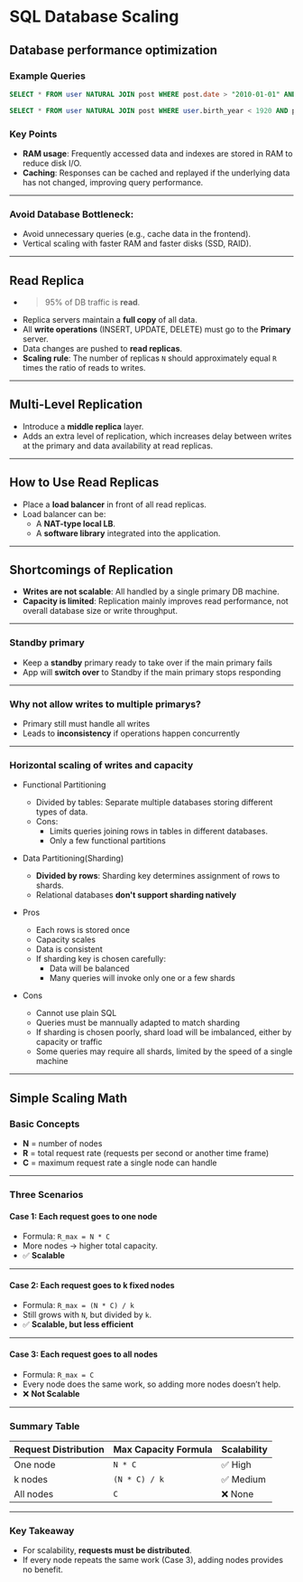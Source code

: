 # SQL Database Scaling

## Database performance optimization

### Example Queries

```sql
SELECT * FROM user NATURAL JOIN post WHERE post.date > "2010-01-01" AND user.birth_year < 1920;
```

```sql
SELECT * FROM user NATURAL JOIN post WHERE user.birth_year < 1920 AND post.date > "2010-01-01";
```

### Key Points

- **RAM usage**: Frequently accessed data and indexes are stored in RAM to reduce disk I/O.
- **Caching**: Responses can be cached and replayed if the underlying data has not changed, improving query performance.

---

### Avoid Database Bottleneck:
- Avoid unnecessary queries (e.g., cache data in the frontend).
- Vertical scaling with faster RAM and faster disks (SSD, RAID).

---

## Read Replica
- >95% of DB traffic is **read**.  
- Replica servers maintain a **full copy** of all data.  
- All **write operations** (INSERT, UPDATE, DELETE) must go to the **Primary** server.  
- Data changes are pushed to **read replicas**.  
- **Scaling rule**: The number of replicas `N` should approximately equal `R` times the ratio of reads to writes.  

---

## Multi-Level Replication
- Introduce a **middle replica** layer.  
- Adds an extra level of replication, which increases delay between writes at the primary and data availability at read replicas.  

---

## How to Use Read Replicas
- Place a **load balancer** in front of all read replicas.  
- Load balancer can be:  
  - A **NAT-type local LB**.  
  - A **software library** integrated into the application.  

---

## Shortcomings of Replication
- **Writes are not scalable**: All handled by a single primary DB machine.  
- **Capacity is limited**: Replication mainly improves read performance, not overall database size or write throughput.  

---

### Standby primary
- Keep a **standby** primary ready to take over if the main primary fails
- App will **switch over** to Standby if the main primary stops responding

---

### Why not allow writes to multiple primarys?
- Primary still must handle all writes
- Leads to **inconsistency** if operations happen concurrently

---

### Horizontal scaling of writes and capacity

- Functional Partitioning
  - Divided by tables: Separate multiple databases storing different types of data.
  - Cons:
    - Limits queries joining rows in tables in different databases.
    - Only a few functional partitions

- Data Partitioning(Sharding)
  - **Divided by rows**: Sharding key determines assignment of rows to shards.
  - Relational databases **don't support sharding natively**

- Pros
  - Each rows is stored once
  - Capacity scales
  - Data is consistent
  - If sharding key is chosen carefully:
    - Data will be balanced
    - Many queries will invoke only one or a few shards

- Cons
  - Cannot use plain SQL
  - Queries must be mannually adapted to match sharding
  - If sharding is chosen poorly, shard load will be imbalanced, either by capacity or traffic
  - Some queries may require all shards, limited by the speed of a single machine

---

## Simple Scaling Math

### Basic Concepts
- **N** = number of nodes  
- **R** = total request rate (requests per second or another time frame)  
- **C** = maximum request rate a single node can handle  

---

### Three Scenarios

#### Case 1: Each request goes to **one node**
- Formula: `R_max = N * C`  
- More nodes → higher total capacity.  
- ✅ **Scalable**  

---

#### Case 2: Each request goes to **k fixed nodes**
- Formula: `R_max = (N * C) / k`  
- Still grows with `N`, but divided by `k`.  
- ✅ **Scalable, but less efficient**  

---

#### Case 3: Each request goes to **all nodes**
- Formula: `R_max = C`  
- Every node does the same work, so adding more nodes doesn’t help.  
- ❌ **Not Scalable**  

---

### Summary Table

| Request Distribution | Max Capacity Formula | Scalability |
|-----------------------|----------------------|-------------|
| One node             | `N * C`              | ✅ High     |
| k nodes              | `(N * C) / k`        | ✅ Medium   |
| All nodes            | `C`                  | ❌ None     |

---

### Key Takeaway
- For scalability, **requests must be distributed**.  
- If every node repeats the same work (Case 3), adding nodes provides no benefit.  
